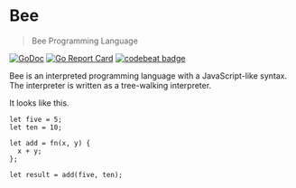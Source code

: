 # Bee

> Bee Programming Language

[![GoDoc](https://godoc.org/github.com/eugenetriguba/bee?status.svg)](https://godoc.org/github.com/eugenetriguba/bee)
[![Go Report Card](https://goreportcard.com/badge/github.com/eugenetriguba/bee)](https://goreportcard.com/report/github.com/eugenetriguba/bee)
[![codebeat badge](https://codebeat.co/badges/5405b9cd-2a4b-4dab-afe4-17a8866035b9)](https://codebeat.co/projects/github-com-eugenetriguba-bee-master)

Bee is an interpreted programming language with a JavaScript-like syntax. 
The interpreter is written as a tree-walking interpreter.

It looks like this.
```
let five = 5; 
let ten = 10;

let add = fn(x, y) { 
  x + y; 
};

let result = add(five, ten);
```
